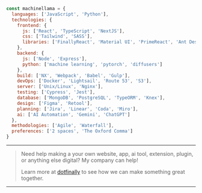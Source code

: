 ```js
const machinellama = {
  languages: ['JavaScript', 'Python'],
  technologies: {
    frontend: {
      js: ['React', 'TypeScript', 'NextJS'],
      css: ['Tailwind', 'SASS'],
      libraries: ['FinallyReact', 'Material UI', 'PrimeReact', 'Ant Design']
    },
    backend: {
      js: ['Node', 'Express'],
      python: ['machine learning', 'pytorch', 'diffusers']
    },
    build: ['NX', 'Webpack', 'Babel', 'Gulp'],
    devOps: ['Docker', 'Lightsail', 'Route 53', 'S3'],
    server: ['Unix/Linux', 'Nginx'],
    testing: ['Cypress', 'Jest'],
    database: ['MongoDB', 'PostgreSQL', 'TypeORM', 'Knex'],
    design: ['Figma', 'Retool'],
    planning: ['Jira', 'Linear', 'Coda', 'Miro'],
    ai: ['AI Automation', 'Gemini', 'ChatGPT']
  },
  methodologies: ['Agile', 'Waterfall'],
  preferences: ['2 spaces', 'The Oxford Comma']
}
```

---

>Need help making a your own website, app, ai tool, extension, plugin, or anything else digital? My company can help!
>
>Learn more at [dotfinally](https://dotfinally.com/en) to see how we can make something great together.

---
